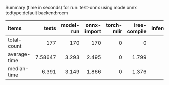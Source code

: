 Summary (time in seconds) for run: test-onnx using mode:onnx todtype:default backend:rocm

| items        |     tests |   model-run |   onnx-import |   torch-mlir |   iree-compile |   inference |
|:-------------|----------:|------------:|--------------:|-------------:|---------------:|------------:|
| total-count  | 177       |     170     |       170     |            0 |          0     |           0 |
| average-time |   7.58647 |       3.293 |         2.495 |            0 |          1.799 |           0 |
| median-time  |   6.391   |       3.149 |         1.866 |            0 |          1.376 |           0 |
